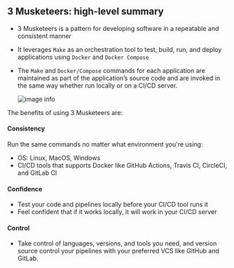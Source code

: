 ## 3 Musketeers: high-level summary

* 3 Musketeers is a pattern for developing software in a repeatable and consistent manner
* It leverages `Make` as an orchestration tool to test, build, run, and deploy applications using `Docker` and `Docker Compose`
* The `Make` and `Docker/Compose` commands for each application are maintained as part of the application’s source code and are invoked in the same way whether run locally or on a CI/CD server.

    ![image info](img/3-musk-image.svg)

The benefits of using 3 Musketeers are:

#### Consistency
Run the same commands no matter what environment you're using:
* OS: Linux, MacOS, Windows
* CI/CD tools that supports Docker like GitHub Actions, Travis CI, CircleCI, and GitLab CI
#### Confidence
* Test your code and pipelines locally before your CI/CD tool runs it
* Feel confident that if it works locally, it will work in your CI/CD server
#### Control
* Take control of languages, versions, and tools you need, and version source control your pipelines with your preferred VCS like GitHub and GitLab.